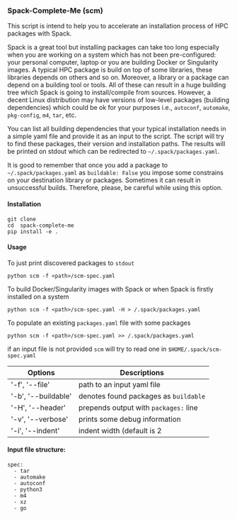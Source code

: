 ### Spack-Complete-Me (scm)
This script is intend to help you to accelerate an installation process of HPC packages with Spack. 

Spack is a great tool but installing packages can take too long especially when you are working on a system which has not been pre-configured: your personal computer, laptop or you are building Docker or Singularity images. A typical HPC package is build on top of some libraries, these libraries depends on others and so on. Moreover, a library or a package can depend on a building tool or tools. All of these can result in a huge building tree which Spack is going to install/compile from sources. However, a decent Linux distribution may have versions of low-level packages (building dependencies) which could be ok for your purposes i.e., `autoconf`, `automake`, `pkg-config`, `m4`, `tar`, etc. 

You can list all building dependencies that your typical installation needs in a simple yaml file and provide it as an input to the script. The script will try to find these packages, their version and installation paths. The results will be printed on stdout which can be redirected to `~/.spack/packages.yaml`.

It is good to remember that once you add a package to `~/.spack/packages.yaml` as `buildable: False` you impose some constrains on your destination library or packages. Sometimes it can result in unsuccessful builds. Therefore, please, be careful while using this option.

#### Installation
```console
git clone 
cd  spack-complete-me
pip install -e .
```


#### Usage
To just print discovered packages to `stdout`
```console
python scm -f <path>/scm-spec.yaml 
```

To build Docker/Singularity images with Spack
 or when Spack is firstly installed on a system
```
python scm -f <path>/scm-spec.yaml -H > /.spack/packages.yaml
```

To populate an existing `packages.yaml` file with some packages
```
python scm -f <path>/scm-spec.yaml >> /.spack/packages.yaml
```

if an input file is not provided `scm` will try to read one
in `$HOME/.spack/scm-spec.yaml`


| Options             | Descriptions                          |
|---------------------|---------------------------------------|
| '-f', '--file'      | path to an input yaml file            |
| '-b', '--buildable' | denotes found packages as `buildable` |
| '-H', '--header'    | prepends output with `packages:` line |
| '-v', '--verbose'   | prints some debug information         |
| '-i', '--indent'    | indent width (default is 2            |

#### Input file structure:
```
spec:
  - tar
  - automake
  - autoconf
  - python3
  - m4
  - xz
  - go
```

#### 
